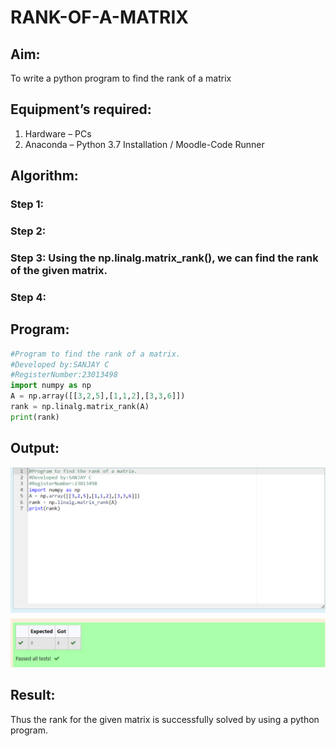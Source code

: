 # RANK-OF-A-MATRIX
## Aim:
To write a python program to find the rank of a matrix
## Equipment’s required:
1. 	Hardware – PCs
2. 	Anaconda – Python 3.7 Installation / Moodle-Code Runner
## Algorithm:
### Step 1: 
### Step 2: 
### Step 3: Using the np.linalg.matrix_rank(), we can find the rank of the given matrix.
### Step 4: 

## Program:
```py 
#Program to find the rank of a matrix.
#Developed by:SANJAY C
#RegisterNumber:23013498
import numpy as np
A = np.array([[3,2,5],[1,1,2],[3,3,6]])
rank = np.linalg.matrix_rank(A)
print(rank)
```
## Output:
![](./EXP02.png)
## Result:
Thus the rank for the given matrix is successfully solved by  using a python program.

